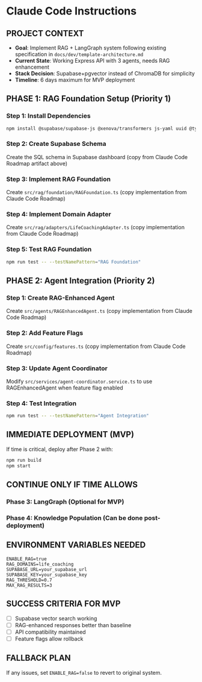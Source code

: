 # Claude Code Instructions

## PROJECT CONTEXT
- **Goal**: Implement RAG + LangGraph system following existing specification in `docs/dev/template-architecture.md`
- **Current State**: Working Express API with 3 agents, needs RAG enhancement
- **Stack Decision**: Supabase+pgvector instead of ChromaDB for simplicity
- **Timeline**: 6 days maximum for MVP deployment

## PHASE 1: RAG Foundation Setup (Priority 1)

### Step 1: Install Dependencies
```bash
npm install @supabase/supabase-js @xenova/transformers js-yaml uuid @types/js-yaml @types/uuid
```

### Step 2: Create Supabase Schema
Create the SQL schema in Supabase dashboard (copy from Claude Code Roadmap artifact above)

### Step 3: Implement RAG Foundation
Create `src/rag/foundation/RAGFoundation.ts` (copy implementation from Claude Code Roadmap)

### Step 4: Implement Domain Adapter  
Create `src/rag/adapters/LifeCoachingAdapter.ts` (copy implementation from Claude Code Roadmap)

### Step 5: Test RAG Foundation
```bash
npm run test -- --testNamePattern="RAG Foundation"
```

## PHASE 2: Agent Integration (Priority 2)

### Step 1: Create RAG-Enhanced Agent
Create `src/agents/RAGEnhancedAgent.ts` (copy implementation from Claude Code Roadmap)

### Step 2: Add Feature Flags
Create `src/config/features.ts` (copy implementation from Claude Code Roadmap)

### Step 3: Update Agent Coordinator
Modify `src/services/agent-coordinator.service.ts` to use RAGEnhancedAgent when feature flag enabled

### Step 4: Test Integration
```bash
npm run test -- --testNamePattern="Agent Integration"
```

## IMMEDIATE DEPLOYMENT (MVP)

If time is critical, deploy after Phase 2 with:
```bash
npm run build
npm start
```

## CONTINUE ONLY IF TIME ALLOWS

### Phase 3: LangGraph (Optional for MVP)
### Phase 4: Knowledge Population (Can be done post-deployment)

## ENVIRONMENT VARIABLES NEEDED
```
ENABLE_RAG=true
RAG_DOMAINS=life_coaching
SUPABASE_URL=your_supabase_url
SUPABASE_KEY=your_supabase_key
RAG_THRESHOLD=0.7
MAX_RAG_RESULTS=3
```

## SUCCESS CRITERIA FOR MVP
- [ ] Supabase vector search working
- [ ] RAG-enhanced responses better than baseline
- [ ] API compatibility maintained
- [ ] Feature flags allow rollback

## FALLBACK PLAN
If any issues, set `ENABLE_RAG=false` to revert to original system.